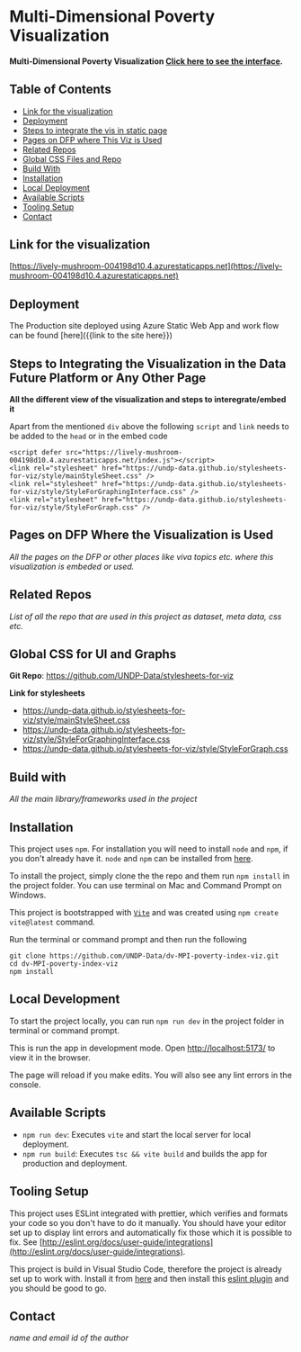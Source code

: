 # Multi-Dimensional Poverty Visualization
#### Multi-Dimensional Poverty Visualization [Click here to see the interface](https://lively-mushroom-004198d10.4.azurestaticapps.net).

## Table of Contents
* [Link for the visualization](#section-01)
* [Deployment](#deployment)
* [Steps to integrate the vis in static page](#section-02)
* [Pages on DFP where This Viz is Used](#section-03)
* [Related Repos](#section-04)
* [Global CSS Files and Repo](#section-05)
* [Build With](#section-06)
* [Installation](#section-07)
* [Local Deployment](#section-08)
* [Available Scripts](#section-09)
* [Tooling Setup](#section-10)
* [Contact](#section-11)

## Link for the visualization<a name="section-01"></a>
[https://lively-mushroom-004198d10.4.azurestaticapps.net](https://lively-mushroom-004198d10.4.azurestaticapps.net)

## Deployment<a name="deployment"></a>
The Production site deployed using Azure Static Web App and work flow can be found [here]({{link to the site here}})

## Steps to Integrating the Visualization in the Data Future Platform or Any Other Page<a name="section-02"></a>
__All the different view of the visualization and steps to interegrate/embed it__

Apart from the mentioned `div` above the following `script` and `link` needs to be added to the `head` or in the embed code
```
<script defer src="https://lively-mushroom-004198d10.4.azurestaticapps.net/index.js"></script>
<link rel="stylesheet" href="https://undp-data.github.io/stylesheets-for-viz/style/mainStyleSheet.css" />
<link rel="stylesheet" href="https://undp-data.github.io/stylesheets-for-viz/style/StyleForGraphingInterface.css" />
<link rel="stylesheet" href="https://undp-data.github.io/stylesheets-for-viz/style/StyleForGraph.css" />
```

## Pages on DFP Where the Visualization is Used<a name="section-03"></a>
_All the pages on the DFP or other places like viva topics etc. where this visualization is embeded or used._

## Related Repos<a name="section-04"></a>
_List of all the repo that are used in this project as dataset, meta data, css etc._

## Global CSS for UI and Graphs<a name="section-05"></a>
__Git Repo__: https://github.com/UNDP-Data/stylesheets-for-viz

__Link for stylesheets__
* https://undp-data.github.io/stylesheets-for-viz/style/mainStyleSheet.css
* https://undp-data.github.io/stylesheets-for-viz/style/StyleForGraphingInterface.css
* https://undp-data.github.io/stylesheets-for-viz/style/StyleForGraph.css

## Build with<a name="section-06"></a>
_All the main library/frameworks used in the project_

## Installation<a name="section-07"></a>
This project uses `npm`. For installation you will need to install `node` and `npm`, if you don't already have it. `node` and `npm` can be installed from [here](https://nodejs.org/en/download/).

To install the project, simply clone the the repo and them run `npm install` in the project folder. You can use terminal on Mac and Command Prompt on Windows.

This project is bootstrapped with [`Vite`](https://vitejs.dev/) and was created using `npm create vite@latest` command.

Run the terminal or command prompt and then run the following

```
git clone https://github.com/UNDP-Data/dv-MPI-poverty-index-viz.git
cd dv-MPI-poverty-index-viz
npm install
```

## Local Development<a name="section-08"></a>
To start the project locally, you can run `npm run dev` in the project folder in terminal or command prompt.

This is run the app in development mode. Open [http://localhost:5173/](http://localhost:5173/) to view it in the browser.

The page will reload if you make edits. You will also see any lint errors in the console.

## Available Scripts<a name="section-09"></a>
* `npm run dev`: Executes `vite` and start the local server for local deployment.
* `npm run build`: Executes `tsc && vite build` and builds the app for production and deployment.

## Tooling Setup<a name="section-10"></a>
This project uses ESLint integrated with prettier, which verifies and formats your code so you don't have to do it manually. You should have your editor set up to display lint errors and automatically fix those which it is possible to fix. See [http://eslint.org/docs/user-guide/integrations](http://eslint.org/docs/user-guide/integrations).

This project is build in Visual Studio Code, therefore the project is already set up to work with. Install it from [here](https://code.visualstudio.com/) and then install this [eslint plugin](https://marketplace.visualstudio.com/items?itemName=dbaeumer.vscode-eslint) and you should be good to go.

## Contact<a name="section-11"></a>
_name and email id of the author_
